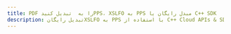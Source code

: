 ---title: PDF را به  تبدیل کنیدPPS، XSLFO به PPS مبدل رایگان یا C++ SDKdescription: تبدیل رایگانXSLFO به PPS با استفاده از C++ Cloud APIs & SDK همچنین اسناد PDF را در Cloud ایجاد، ویرایش و رندر کنید.---